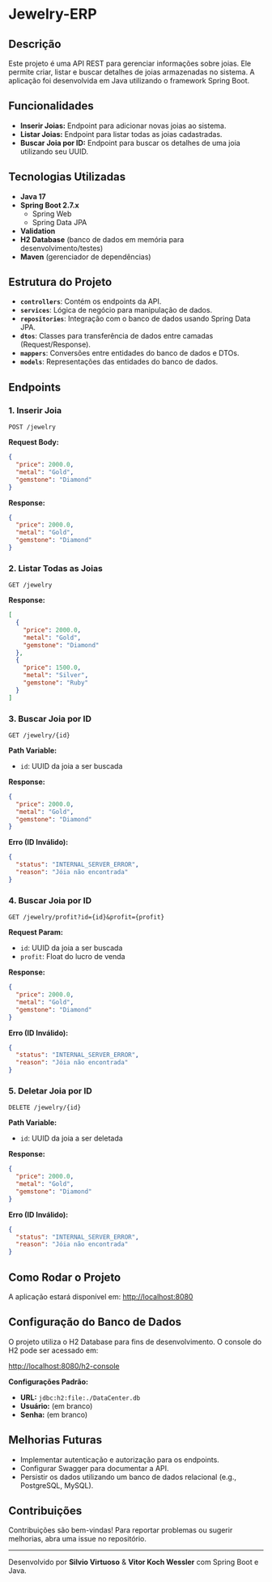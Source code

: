 # Jewelry-ERP

## Descrição
Este projeto é uma API REST para gerenciar informações sobre joias. Ele permite criar, listar e buscar detalhes de joias armazenadas no sistema. A aplicação foi desenvolvida em Java utilizando o framework Spring Boot.

## Funcionalidades
- **Inserir Joias:** Endpoint para adicionar novas joias ao sistema.
- **Listar Joias:** Endpoint para listar todas as joias cadastradas.
- **Buscar Joia por ID:** Endpoint para buscar os detalhes de uma joia utilizando seu UUID.

## Tecnologias Utilizadas
- **Java 17**
- **Spring Boot 2.7.x**
  - Spring Web
  - Spring Data JPA
- **Validation**
- **H2 Database** (banco de dados em memória para desenvolvimento/testes)
- **Maven** (gerenciador de dependências)

## Estrutura do Projeto
- **`controllers`**: Contém os endpoints da API.
- **`services`**: Lógica de negócio para manipulação de dados.
- **`repositories`**: Integração com o banco de dados usando Spring Data JPA.
- **`dtos`**: Classes para transferência de dados entre camadas (Request/Response).
- **`mappers`**: Conversões entre entidades do banco de dados e DTOs.
- **`models`**: Representações das entidades do banco de dados.

## Endpoints
### **1. Inserir Joia**
`POST /jewelry`

**Request Body:**
```json
{
  "price": 2000.0,
  "metal": "Gold",
  "gemstone": "Diamond"
}
```

**Response:**
```json
{
  "price": 2000.0,
  "metal": "Gold",
  "gemstone": "Diamond"
}
```

### **2. Listar Todas as Joias**
`GET /jewelry`

**Response:**
```json
[
  {
    "price": 2000.0,
    "metal": "Gold",
    "gemstone": "Diamond"
  },
  {
    "price": 1500.0,
    "metal": "Silver",
    "gemstone": "Ruby"
  }
]
```

### **3. Buscar Joia por ID**
`GET /jewelry/{id}`

**Path Variable:**
- `id`: UUID da joia a ser buscada

**Response:**
```json
{
  "price": 2000.0,
  "metal": "Gold",
  "gemstone": "Diamond"
}
```

**Erro (ID Inválido):**
```json
{
  "status": "INTERNAL_SERVER_ERROR",
  "reason": "Jóia não encontrada"
}
```
### **4. Buscar Joia por ID**
`GET /jewelry/profit?id={id}&profit={profit}`

**Request Param:**
- `id`: UUID da joia a ser buscada
- `profit`: Float do lucro de venda

**Response:**
```json
{
  "price": 2000.0,
  "metal": "Gold",
  "gemstone": "Diamond"
}
```

**Erro (ID Inválido):**
```json
{
  "status": "INTERNAL_SERVER_ERROR",
  "reason": "Jóia não encontrada"
}
```

### **5. Deletar Joia por ID**
`DELETE /jewelry/{id}`

**Path Variable:**
- `id`: UUID da joia a ser deletada

**Response:**
```json
{
  "price": 2000.0,
  "metal": "Gold",
  "gemstone": "Diamond"
}
```

**Erro (ID Inválido):**
```json
{
  "status": "INTERNAL_SERVER_ERROR",
  "reason": "Jóia não encontrada"
}
```

## Como Rodar o Projeto

A aplicação estará disponível em: [http://localhost:8080](http://localhost:8080)

## Configuração do Banco de Dados
O projeto utiliza o H2 Database para fins de desenvolvimento. O console do H2 pode ser acessado em:

[http://localhost:8080/h2-console](http://localhost:8080/h2-console)

**Configurações Padrão:**
- **URL:** `jdbc:h2:file:./DataCenter.db`
- **Usuário:** (em branco)
- **Senha:** (em branco)

## Melhorias Futuras
- Implementar autenticação e autorização para os endpoints.
- Configurar Swagger para documentar a API.
- Persistir os dados utilizando um banco de dados relacional (e.g., PostgreSQL, MySQL).

## Contribuições
Contribuições são bem-vindas! Para reportar problemas ou sugerir melhorias, abra uma issue no repositório.

---

Desenvolvido por **Silvio Virtuoso** & **Vitor Koch Wessler** com Spring Boot e Java.
